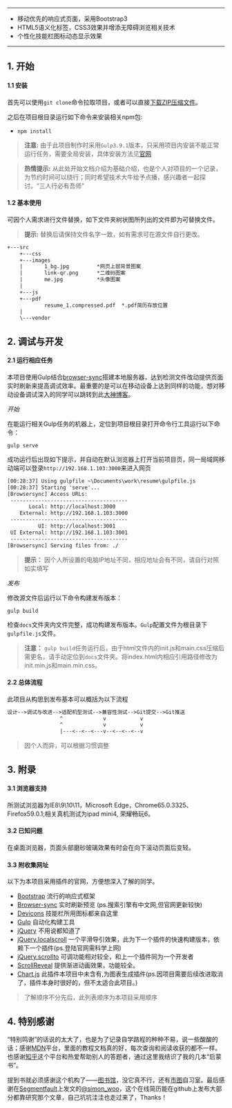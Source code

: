 ***

- 移动优先的响应式页面，采用Bootstrap3
- HTML5语义化标签，CSS3效果并增添无障碍浏览相关技术
- 个性化技能栏图标动态显示效果

***

## 1. 开始 

#### 1.1 安装

首先可以使用`git clone`命令拉取项目，或者可以直接[下载ZIP压缩文件](https://github.com/scofieldwen/resume/archive/master.zip)。

之后在项目根目录运行如下命令来安装相关npm包:

- `npm install`

>**注意:** 由于此项目制作时采用`Gulp3.9.1`版本，只采用项目内安装不能正常运行任务，需要全局安装，具体安装方法见[官网](https://gulpjs.com/)

>**热情提示:** 从此处开始文档介绍为基础介绍，也是个人对项目的一个记录，为节约时间可以绕行；同时希望技术大牛给予点播，感兴趣者一起探讨。“三人行必有吾师”

#### 1.2 基本使用

可因个人需求进行文件替换，如下文件夹树状图所列出的文件即为可替换文件。

>**提示:** 替换后请保持文件名字一致，如有需求可在源文件自行更改。

```txt
+---src
    +---css
    +---images
    |       1_bg.jpg         *网页上部背景图案
    |       link-qr.png      *二维码图案
    |       me.jpg           *头像图案
    |
    +---js
    +---pdf
            resume_1.compressed.pdf  *.pdf简历存放位置
    |
    \---vendor
```

## 2. 调试与开发

#### 2.1 运行相应任务

本项目使用Gulp结合[browser-sync](https://browsersync.io/)搭建本地服务器，达到检测文件改动提供页面实时刷新来提高调试效率。最重要的是可以在移动设备上达到同样的功能，想对移动设备调试深入的同学可以跳转到此[大神博客](http://yujiangshui.com/multidevice-frontend-debug/)。

_开始_

在能运行相关Gulp任务的机器上，定位到项目根目录打开命令行工具运行以下命令：

`gulp serve`

成功运行后出现如下提示，并自动在默认浏览器上打开当前项目页，同一局域网移动端可以登录`http://192.168.1.103:3000`来进入网页

```txt
[00:28:37] Using gulpfile ~\Documents\work\resume\gulpfile.js
[00:28:37] Starting 'serve'...
[Browsersync] Access URLs:
 --------------------------------------
       Local: http://localhost:3000
    External: http://192.168.1.103:3000
 --------------------------------------
          UI: http://localhost:3001
 UI External: http://192.168.1.103:3001
 --------------------------------------
[Browsersync] Serving files from: ./
```

>**提示：** 因个人所设置的电脑IP地址不同，相应地址会有不同，请自行对照如实填写

_发布_

修改源文件后运行以下命令构建发布版本：

`gulp build`

检查`docs`文件夹内文件完整，成功构建发布版本。`Gulp`配置文件为根目录下`gulpfile.js`文件。

>**注意：** `gulp build`任务运行后，由于html文件内的init.js和main.css压缩后需更名，请手动定位到`docs`文件夹。将index.html内相应引用路径修改为init.min.js和main.min.css。

#### 2.2 总体流程

此项目从构思到发布基本可以概括为以下流程

```txt
设计-->调试与改进-->适配机型测试-->兼容性测试-->Git提交-->Git推送
                 ^             v           v                              
                 ^             v           v      
                 |---<--<--<---v--<--<--<--v 
```
>因个人而异，可以根据习惯调整

## 3. 附录

#### 3.1 浏览器支持

所测试浏览器为IE8\9\10\11，Microsoft Edge，Chrome65.0.3325、Firefox59.0.1;相关真机测试为ipad mini4, 荣耀畅玩6。

#### 3.2 已知问题

在桌面浏览器，页面头部磨砂玻璃效果有时会在向下滚动页面后变轻。

#### 3.3 附收集网址

以下为本项目采用插件的官网，方便想深入了解的同学。

- [Bootstrap](http://getbootstrap.com/) 流行的响应式框架
- [Browser-sync](https://browsersync.io/) 实时刷新预览 (ps.搜索引擎有中文网,但官网更新较快)
- [Devicons](http://vorillaz.github.io/devicons/) 技能栏所用图标都来自这里
- [Gulp](https://gulpjs.com/) 自动化构建工具
- [jQuery](http://jquery.com/) 不用说都知道了
- [jQuery.localscroll](http://demos.flesler.com/jquery/localScroll/) 一个平滑导引效果，此为下一个插件的快速构建版本，依赖下一个插件(ps.登陆官网需科学上网)
- [jQuery.scrollto](http://demos.flesler.com/jquery/scrollTo/) 可调功能相对较全，和上一个插件同为一个开发者
- [ScrollReveal](https://scrollrevealjs.org/) 提供渐进动画效果，功能较全。
- [Chart.js](http://www.chartjs.org/) 此插件本项目中未含有,为图表生成插件(ps.因项目需要后续改进取消了，插件本身时很好的，但不太适合此项目。)

 >了解顺序不分先后，此列表顺序为本项目采用顺序

 ## 4. 特别感谢

“特别鸣谢”的话说的太大了，也是为了记录自学路程的种种不易，说一些酸酸的话；感谢[MDN](https://developer.mozilla.org/zh-CN/)平台，里面的教程文档真的好，每次查询和阅读收获的都不一样。
也感谢[知乎](https://www.zhihu.com/signup?next=%2F)这个平台和热爱帮助别人的答题者，通过这里我结识了我的几本“启蒙书”。

提到书就必须感谢这个机构了——[图书馆](http://www.lnlib.com/)，没它真不行，还有[市图](http://www.sylib.net/web/index)自习室。最后感谢在[Segmentfault](https://segmentfault.com/a/1190000007399804)上发文的[@simon_woo](https://segmentfault.com/u/simon_woo)，这个在线简历能在github上发布大部分都靠研究那个文章，自己坑坑洼洼也走过来了，Thanks！